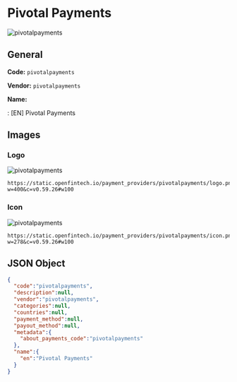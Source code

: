 
# Pivotal Payments 
![pivotalpayments](https://static.openfintech.io/payment_providers/pivotalpayments/logo.png?w=400&c=v0.59.26#w100)  

## General 
 
**Code:** `pivotalpayments` 
 
**Vendor:** `pivotalpayments` 
 
**Name:** 
 
:	[EN] Pivotal Payments 
 

## Images 

### Logo 
 
![pivotalpayments](https://static.openfintech.io/payment_providers/pivotalpayments/logo.png?w=400&c=v0.59.26#w100)  

```
https://static.openfintech.io/payment_providers/pivotalpayments/logo.png?w=400&c=v0.59.26#w100
```  

### Icon 
 
![pivotalpayments](https://static.openfintech.io/payment_providers/pivotalpayments/icon.png?w=278&c=v0.59.26#w100)  

```
https://static.openfintech.io/payment_providers/pivotalpayments/icon.png?w=278&c=v0.59.26#w100
```  

## JSON Object 

```json
{
  "code":"pivotalpayments",
  "description":null,
  "vendor":"pivotalpayments",
  "categories":null,
  "countries":null,
  "payment_method":null,
  "payout_method":null,
  "metadata":{
    "about_payments_code":"pivotalpayments"
  },
  "name":{
    "en":"Pivotal Payments"
  }
}
```  
